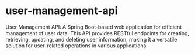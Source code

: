 # user-management-api
User Management API: A Spring Boot-based web application for efficient management of user data. This API provides RESTful endpoints for creating, retrieving, updating, and deleting user information, making it a versatile solution for user-related operations in various applications.
